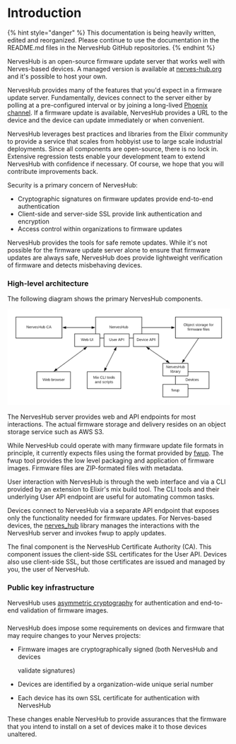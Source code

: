 # Introduction

{% hint style="danger" %}
This documentation is being heavily written, edited and reorganized. Please continue to use the documentation in the README.md files in the NervesHub GitHub repositories.
{% endhint %}

NervesHub is an open-source firmware update server that works well with Nerves-based devices. A managed version is available at [nerves-hub.org](https://nerves-hub.org) and it's possible to host your own.

NervesHub provides many of the features that you'd expect in a firmware update server. Fundamentally, devices connect to the server either by polling at a pre-configured interval or by joining a long-lived [Phoenix channel](https://hexdocs.pm/phoenix/channels.html). If a firmware update is available, NervesHub provides a URL to the device and the device can update immediately or when convenient.

NervesHub leverages best practices and libraries from the Elixir community to provide a service that scales from hobbyist use to large scale industrial deployments. Since all components are open-source, there is no lock in. Extensive regression tests enable your development team to extend NervesHub with confidence if necessary. Of course, we hope that you will contribute improvements back.

Security is a primary concern of NervesHub:

* Cryptographic signatures on firmware updates provide end-to-end authentication
* Client-side and server-side SSL provide link authentication and encryption
* Access control within organizations to firmware updates

NervesHub provides the tools for safe remote updates. While it's not possible for the firmware update server alone to ensure that firmware updates are always safe, NervesHub does provide lightweight verification of firmware and detects misbehaving devices.

### High-level architecture

The following diagram shows the primary NervesHub components. 

![](.gitbook/assets/nerveshub-architecture-1.png)

The NervesHub server provides web and API endpoints for most interactions. The actual firmware storage and delivery resides on an object storage service such as AWS S3. 

While NervesHub could operate with many firmware update file formats in principle, it currently expects files using the format provided by [fwup](https://github.com/fhunleth/fwup). The fwup tool provides the low level packaging and application of firmware images. Firmware files are ZIP-formated files with metadata.

User interaction with NervesHub is through the web interface and via a CLI provided by an extension to Elixir's mix build tool. The CLI tools and their underlying User API endpoint are useful for automating common tasks.

Devices connect to NervesHub via a separate API endpoint that exposes only the functionality needed for firmware updates. For Nerves-based devices, the [nerves\_hub](https://github.com/nerves-hub/nerves_hub) library manages the interactions with the NervesHub server and invokes fwup to apply updates.

The final component is the NervesHub Certificate Authority \(CA\). This component issues the client-side SSL certificates for the User API. Devices also use client-side SSL, but those certificates are issued and managed by you, the user of NervesHub. 

### Public key infrastructure

NervesHub uses [asymmetric cryptography](https://en.wikipedia.org/wiki/Public-key_cryptography) for authentication and end-to-end validation of firmware images. 

### 











NervesHub does impose some requirements on devices and firmware that may require changes to your Nerves projects:

* Firmware images are cryptographically signed \(both NervesHub and devices

  validate signatures\)

* Devices are identified by a organization-wide unique serial number
* Each device has its own SSL certificate for authentication with NervesHub

These changes enable NervesHub to provide assurances that the firmware that you intend to install on a set of devices make it to those devices unaltered.



